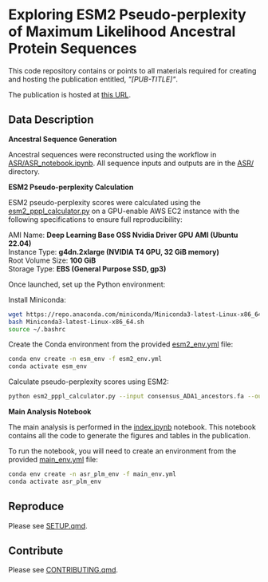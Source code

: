 
# Exploring ESM2 Pseudo-perplexity of Maximum Likelihood Ancestral Protein Sequences

This code repository contains or points to all materials required for creating and hosting the publication entitled, *"[PUB-TITLE]"*.

The publication is hosted at [this URL]([PUB-URL]).

## Data Description

**Ancestral Sequence Generation**

Ancestral sequences were reconstructed using the workflow in [ASR/ASR_notebook.ipynb](ASR/ASR_notebook.ipynb).  All sequence inputs and outputs are in the [ASR/](ASR/) directory.

**ESM2 Pseudo-perplexity Calculation**

ESM2 pseudo-perplexity scores were calculated using the [esm2_pppl_calculator.py](esm2_pppl_calculator.py) on a GPU-enable AWS EC2 instance with the following specifications to ensure full reproducibility:

AMI Name: **Deep Learning Base OSS Nvidia Driver GPU AMI (Ubuntu 22.04)**  
Instance Type: **g4dn.2xlarge (NVIDIA T4 GPU, 32 GiB memory)**  
Root Volume Size: **100 GiB**  
Storage Type: **EBS (General Purpose SSD, gp3)**

Once launched, set up the Python environment:

Install Miniconda:
```bash
wget https://repo.anaconda.com/miniconda/Miniconda3-latest-Linux-x86_64.sh
bash Miniconda3-latest-Linux-x86_64.sh
source ~/.bashrc
```

Create the Conda environment from the provided [esm2_env.yml](envs/esm2_env.yml) file:
```bash
conda env create -n esm_env -f esm2_env.yml
conda activate esm_env
```

Calculate pseudo-perplexity scores using ESM2:
```bash
python esm2_pppl_calculator.py --input consensus_ADA1_ancestors.fa --output consensus_ADA1_ancestors_scores.csv --model esm2_t33_650M_UR50D 
```

**Main Analysis Notebook**

The main analysis is performed in the [index.ipynb](index.ipynb) notebook. This notebook contains all the code to generate the figures and tables in the publication.

To run the notebook, you will need to create an environment from the provided [main_env.yml](envs/main_env.yml) file:
```bash
conda env create -n asr_plm_env -f main_env.yml
conda activate asr_plm_env
```

## Reproduce

Please see [SETUP.qmd](SETUP.qmd).

## Contribute

Please see [CONTRIBUTING.qmd](CONTRIBUTING.qmd).
